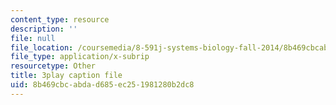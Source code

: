 ```yaml
---
content_type: resource
description: ''
file: null
file_location: /coursemedia/8-591j-systems-biology-fall-2014/8b469cbcabdad685ec251981280b2dc8_3eIzIJ6QncY.srt
file_type: application/x-subrip
resourcetype: Other
title: 3play caption file
uid: 8b469cbc-abda-d685-ec25-1981280b2dc8
---
```

